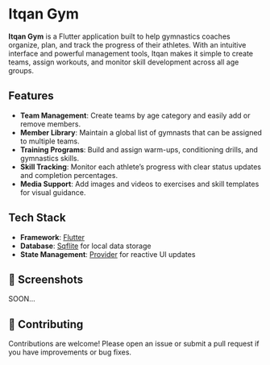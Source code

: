 # Itqan Gym

**Itqan Gym** is a Flutter application built to help gymnastics coaches organize, plan, and track the progress of their athletes. With an intuitive interface and powerful management tools, Itqan makes it simple to create teams, assign workouts, and monitor skill development across all age groups.

## Features

- **Team Management**: Create teams by age category and easily add or remove members.  
- **Member Library**: Maintain a global list of gymnasts that can be assigned to multiple teams.  
- **Training Programs**: Build and assign warm-ups, conditioning drills, and gymnastics skills.  
- **Skill Tracking**: Monitor each athlete’s progress with clear status updates and completion percentages.  
- **Media Support**: Add images and videos to exercises and skill templates for visual guidance.  

## Tech Stack

- **Framework**: [Flutter](https://flutter.dev/)  
- **Database**: [Sqflite](https://pub.dev/packages/sqflite) for local data storage  
- **State Management**: [Provider](https://pub.dev/packages/provider) for reactive UI updates  


## 📸 Screenshots
SOON...

## 🤝 Contributing
Contributions are welcome! Please open an issue or submit a pull request if you have improvements or bug fixes.

